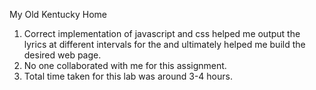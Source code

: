 My Old Kentucky Home

1. Correct implementation of javascript and css helped me output the lyrics at different intervals for the and ultimately helped me build the desired web page.
2. No one collaborated with me for this assignment.
3. Total time taken for this lab was around 3-4 hours.

